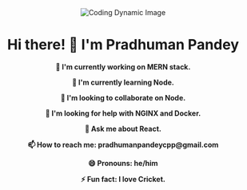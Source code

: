 <!-- README -->
<div align="center">
    <img src="https://your-image-url" alt="Coding Dynamic Image">
</div>
<h1 align="center">Hi there! 👋 I'm Pradhuman Pandey</h1>

<div align="center">
    <p><strong>🔭 I'm currently working on MERN stack.</strong></p>
    <p><strong>🌱 I'm currently learning Node.</strong></p>
    <p><strong>👯 I'm looking to collaborate on Node.</strong></p>
    <p><strong>🤔 I'm looking for help with NGINX and Docker.</strong></p>
    <p><strong>💬 Ask me about React.</strong></p>
    <p><strong>📫 How to reach me: pradhumanpandeycpp@gmail.com</strong></p>
    <p><strong>😄 Pronouns: he/him</strong></p>
    <p><strong>⚡ Fun fact: I love Cricket.</strong></p>
</div>

<!-- Add more sections as needed -->

<!-- Remember to replace "your-image-url" with the actual URL of your coding dynamic image. -->
